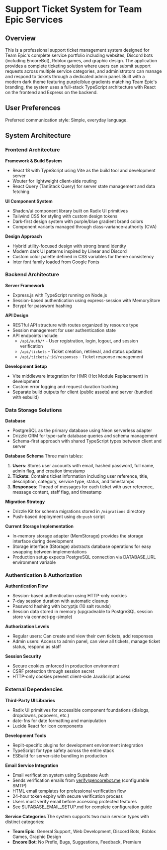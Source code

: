 # Support Ticket System for Team Epic Services

## Overview

This is a professional support ticket management system designed for Team Epic's complete service portfolio including websites, Discord bots (including EncoreBot), Roblox games, and graphic design. The application provides a complete ticketing solution where users can submit support requests across multiple service categories, and administrators can manage and respond to tickets through a dedicated admin panel. Built with a modern dark theme featuring purple/blue gradients matching Team Epic's branding, the system uses a full-stack TypeScript architecture with React on the frontend and Express on the backend.

## User Preferences

Preferred communication style: Simple, everyday language.

## System Architecture

### Frontend Architecture

**Framework & Build System**
- React 18 with TypeScript using Vite as the build tool and development server
- Wouter for lightweight client-side routing
- React Query (TanStack Query) for server state management and data fetching

**UI Component System**
- Shadcn/ui component library built on Radix UI primitives
- Tailwind CSS for styling with custom design tokens
- Dark-first design system with purple/blue gradient brand colors
- Component variants managed through class-variance-authority (CVA)

**Design Approach**
- Hybrid utility-focused design with strong brand identity
- Modern dark UI patterns inspired by Linear and Discord
- Custom color palette defined in CSS variables for theme consistency
- Inter font family loaded from Google Fonts

### Backend Architecture

**Server Framework**
- Express.js with TypeScript running on Node.js
- Session-based authentication using express-session with MemoryStore
- Bcrypt for password hashing

**API Design**
- RESTful API structure with routes organized by resource type
- Session management for user authentication state
- API endpoints include:
  - `/api/auth/*` - User registration, login, logout, and session verification
  - `/api/tickets` - Ticket creation, retrieval, and status updates
  - `/api/tickets/:id/responses` - Ticket response management

**Development Setup**
- Vite middleware integration for HMR (Hot Module Replacement) in development
- Custom error logging and request duration tracking
- Separate build outputs for client (public assets) and server (bundled with esbuild)

### Data Storage Solutions

**Database**
- PostgreSQL as the primary database using Neon serverless adapter
- Drizzle ORM for type-safe database queries and schema management
- Schema-first approach with shared TypeScript types between client and server

**Database Schema**
Three main tables:
1. **Users**: Stores user accounts with email, hashed password, full name, admin flag, and creation timestamp
2. **Tickets**: Contains ticket information including user reference, title, description, category, service type, status, and timestamps
3. **Responses**: Thread of messages for each ticket with user reference, message content, staff flag, and timestamp

**Migration Strategy**
- Drizzle Kit for schema migrations stored in `/migrations` directory
- Push-based deployment using `db:push` script

**Current Storage Implementation**
- In-memory storage adapter (MemStorage) provides the storage interface during development
- Storage interface (IStorage) abstracts database operations for easy swapping between implementations
- Production setup expects PostgreSQL connection via DATABASE_URL environment variable

### Authentication & Authorization

**Authentication Flow**
- Session-based authentication using HTTP-only cookies
- 7-day session duration with automatic cleanup
- Password hashing with bcryptjs (10 salt rounds)
- Session data stored in memory (upgradeable to PostgreSQL session store via connect-pg-simple)

**Authorization Levels**
- Regular users: Can create and view their own tickets, add responses
- Admin users: Access to admin panel, can view all tickets, manage ticket status, respond as staff

**Session Security**
- Secure cookies enforced in production environment
- CSRF protection through session secret
- HTTP-only cookies prevent client-side JavaScript access

### External Dependencies

**Third-Party UI Libraries**
- Radix UI primitives for accessible component foundations (dialogs, dropdowns, popovers, etc.)
- date-fns for date formatting and manipulation
- Lucide React for icon components

**Development Tools**
- Replit-specific plugins for development environment integration
- TypeScript for type safety across the entire stack
- ESBuild for server-side bundling in production

**Email Service Integration**
- Email verification system using Supabase Auth
- Sends verification emails from verify@encorebot.me (configurable SMTP)
- HTML email templates for professional verification flow
- 24-hour token expiry with secure verification process
- Users must verify email before accessing protected features
- See SUPABASE_EMAIL_SETUP.md for complete configuration guide

**Service Categories**
The system supports two main service types with distinct categories:
- **Team Epic**: General Support, Web Development, Discord Bots, Roblox Games, Graphic Design
- **Encore Bot**: No Prefix, Bugs, Suggestions, Feedback, Premium
